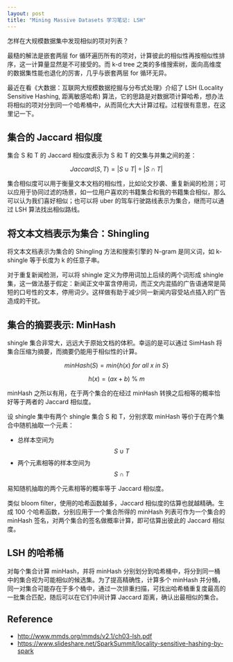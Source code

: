 ```yaml
---
layout: post
title: "Mining Massive Datasets 学习笔记: LSH"
---
```



怎样在大规模数据集中发现相似的项对列表？

最糙的解法是嵌套两层 for 循环遍历所有的项对，计算彼此的相似性再按相似性排序，这一计算量显然是不可接受的。而 k-d tree 之类的多维搜索树，面向高维度的数据集性能也退化的厉害，几乎与嵌套两层 for 循环无异。

最近在看《大数据：互联网大规模数据挖掘与分布式处理》介绍了 LSH (Locality Sensitive Hashing, 距离敏感哈希) 算法，它的思路是对数据项计算哈希，想办法将相似的项对分到同一个哈希桶中，从而简化大大计算过程。过程很有意思，在这里记一下。

## 集合的 Jaccard 相似度

集合 S 和 T 的 Jaccard 相似度表示为 S 和 T 的交集与并集之间的差：

$$
Jaccard(S, T) = | S \cup T | \div | S \cap T |
$$

集合相似度可以用于衡量文本文档的相似性，比如论文抄袭、重复新闻的检测；可以应用于协同过滤的场景，如一位用户喜欢的书籍集合和我的书籍集合相似，那么可以认为我们喜好相似；也可以将 uber 的驾车行驶路线表示为集合，继而可以通过 LSH 算法找出相似路线。

## 将文本文档表示为集合：Shingling

将文本文档表示为集合的 Shingling 方法和搜索引擎的 N-gram 是同义词，如 k-shingle 等于长度为 k 的任意子串。

对于重复新闻检测，可以将 shingle 定义为停用词加上后续的两个词形成 shingle 集，这一做法基于假定：新闻正文中富含停用词，而正文内混插的广告语通常是简短的口号性的文本，停用词少。这样做有助于减少同一新闻内容受站点插入的广告造成的干扰。

## 集合的摘要表示: MinHash

shingle 集合非常大，远远大于原始文档的体积。幸运的是可以通过 SimHash 将集合压缩为摘要，而摘要仍能用于相似性的计算。

$$
minHash(S) = min \{ h(x) \ for \  all \ x \ in \ S \}
$$

$$
h(x) = (ax + b) \  \% \  m
$$

minHash 之所以有用，在于两个集合的在经过 minHash 转换之后相等的概率恰好等于两者的 Jaccard 相似度。 

设 shingle 集中有两个 shingle 集合 S 和 T，分别求取 minHash 等价于在两个集合中随机抽取一个元素：

- 总样本空间为 $$ S \cup T $$
- 两个元素相等的样本空间为 $$ S \cap T $$

易知随机抽取的两个元素相等的概率等于 Jaccard 相似度。

类似 bloom filter，使用的哈希函数越多，Jaccard 相似度的估算也就越精确。生成 100 个哈希函数，分别应用于一个集合所得的 minHash 列表可作为一个集合的 minHash 签名，对两个集合的签名做概率计算，即可估算出彼此的 Jaccard 相似度。

## LSH 的哈希桶

对每个集合计算 minHash，并将 minHash 分别划分到哈希桶中，将分到同一桶中的集合视为可能相似的候选集。为了提高精确性，计算多个 minHash 并分桶，同一对集合可能存在于多个桶中，通过一次排重扫描，可找出哈希桶重复度最高的一批集合匹配，随后可以在它们中间计算 Jaccard 距离，确认出最相似的集合。

## Reference

- <http://www.mmds.org/mmds/v2.1/ch03-lsh.pdf>
- <https://www.slideshare.net/SparkSummit/locality-sensitive-hashing-by-spark>
